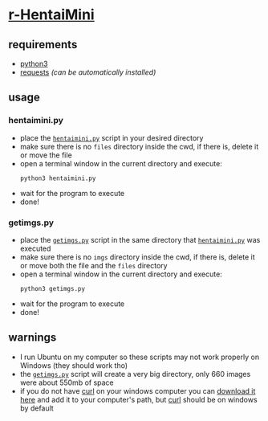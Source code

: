 # [r-HentaiMini](https://github.com/guiloj/r-HentaiMini/)

## requirements
- [python3](https://www.python.org/downloads/)
- [requests](https://pypi.org/project/requests/) _(can be automatically installed)_

## usage

### hentaimini.py
* place the [`hentaimini.py`](https://github.com/guiloj/r-HentaiMini/blob/main/scripts/hentaimini.py) script in your desired directory
* make sure there is no `files` directory inside the cwd, if there is, delete it or move the file
* open a terminal window in the current directory and execute:
  ```
  python3 hentaimini.py
  ```
* wait for the program to execute
* done!
### getimgs.py
* place the [`getimgs.py`](https://github.com/guiloj/r-HentaiMini/blob/main/scripts/getimgs.py) script in the same directory that [`hentaimini.py`](https://github.com/guiloj/r-HentaiMini/blob/main/scripts/hentaimini.py) was executed
* make sure there is no `imgs` directory inside the cwd, if there is, delete it or move both the file and the `files` directory
* open a terminal window in the current directory and execute:
  ```
  python3 getimgs.py
  ```
* wait for the program to execute
* done!

## warnings

* I run Ubuntu on my computer so these scripts may not work properly on Windows (they should work tho)
* the [`getimgs.py`](https://github.com/guiloj/r-HentaiMini/blob/main/scripts/getimgs.py) script will create a very big directory, only 660 images were about 550mb of space
* if you do not have [curl](https://curl.se/windows/) on your windows computer you can [download it here](https://curl.se/windows/) and add it to your computer's path, but [curl](https://curl.se/windows/) should be on windows by default
